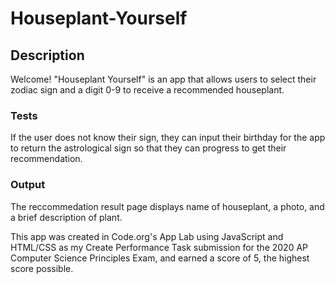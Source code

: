 # Houseplant-Yourself

## Description
Welcome! "Houseplant Yourself" is an app that allows users to select their zodiac sign and a digit 0-9 to receive a recommended houseplant. 

### Tests
If the user does not know their sign, they can input their birthday for the app to return the astrological sign so that they can progress to get their recommendation. 

### Output
The reccommedation result page displays name of houseplant, a photo, and a brief description of plant. 

This app was created in Code.org's App Lab using JavaScript and HTML/CSS as my Create Performance Task submission for the 2020 AP Computer Science Principles Exam, and earned a score of 5, the highest score possible. 
